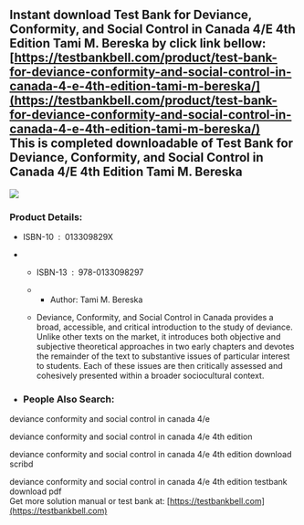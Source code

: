 Instant download **Test Bank for Deviance, Conformity, and Social Control in Canada 4/E 4th Edition Tami M. Bereska** by click link bellow:  
[https://testbankbell.com/product/test-bank-for-deviance-conformity-and-social-control-in-canada-4-e-4th-edition-tami-m-bereska/](https://testbankbell.com/product/test-bank-for-deviance-conformity-and-social-control-in-canada-4-e-4th-edition-tami-m-bereska/)  
This is completed downloadable of Test Bank for Deviance, Conformity, and Social Control in Canada 4/E 4th Edition Tami M. Bereska
----------------------------------------------------------------------------------------------------------------------------------


![](https://testbankbell.com/wp-content/uploads/2023/05/0133446344.jpg)
### Product Details:


* ISBN-10 ‏ : ‎ 013309829X
* * ISBN-13 ‏ : ‎ 978-0133098297
  * * Author: Tami M. Bereska
   
  * Deviance, Conformity, and Social Control in Canada provides a broad, accessible, and critical introduction to the study of deviance. Unlike other texts on the market, it introduces both objective and subjective theoretical approaches in two early chapters and devotes the remainder of the text to substantive issues of particular interest to students. Each of these issues are then critically assessed and cohesively presented within a broader sociocultural context.
 
* ### People Also Search:

deviance conformity and social control in canada 4/e

deviance conformity and social control in canada 4/e 4th edition

deviance conformity and social control in canada 4/e 4th edition download scribd

deviance conformity and social control in canada 4/e 4th edition testbank download pdf  
 Get more solution manual or test bank at: [https://testbankbell.com](https://testbankbell.com)
